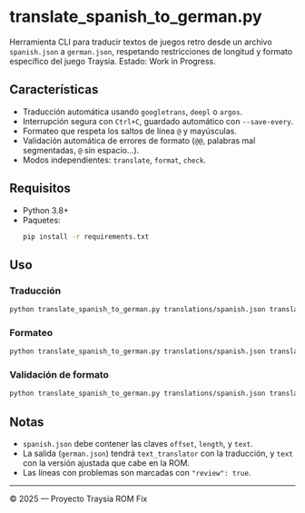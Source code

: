 # translate_spanish_to_german.py

Herramienta CLI para traducir textos de juegos retro desde un archivo `spanish.json` a `german.json`, respetando restricciones de longitud y formato específico del juego Traysia. Estado: Work in Progress.

## Características

- Traducción automática usando `googletrans`, `deepl` o `argos`.
- Interrupción segura con `Ctrl+C`, guardado automático con `--save-every`.
- Formateo que respeta los saltos de línea `@` y mayúsculas.
- Validación automática de errores de formato (`@@`, palabras mal segmentadas, `@` sin espacio...).
- Modos independientes: `translate`, `format`, `check`.

## Requisitos

- Python 3.8+
- Paquetes:
  ```bash
  pip install -r requirements.txt
  ```

## Uso

### Traducción
```bash
python translate_spanish_to_german.py translations/spanish.json translations/german.json --mode translate --provider googletrans --save-every 25
```

### Formateo
```bash
python translate_spanish_to_german.py translations/spanish.json translations/german.json --mode format
```

### Validación de formato
```bash
python translate_spanish_to_german.py translations/spanish.json translations/german.json --mode check
```

## Notas

- `spanish.json` debe contener las claves `offset`, `length`, y `text`.
- La salida (`german.json`) tendrá `text_translator` con la traducción, y `text` con la versión ajustada que cabe en la ROM.
- Las líneas con problemas son marcadas con `"review": true`.

---

© 2025 — Proyecto Traysia ROM Fix
